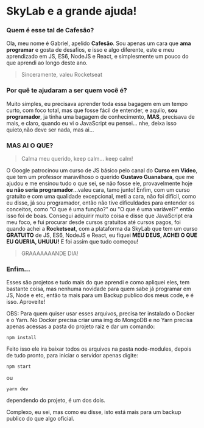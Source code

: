 # SkyLab e a grande ajuda! #

### Quem é esse tal de Cafesão?

Ola, meu nome é Gabriel, apelido **Cafesão**.
Sou apenas um cara que **ama programar** e gosta de desafios, e isso e algo diferente, este e meu aprendizado em JS, ES6, NodeJS e React, e simplesmente um pouco do que aprendi ao longo deste ano.

> Sinceramente, valeu Rocketseat

### Por quê te ajudaram a ser quem você é? 

Muito simples, eu precisava aprender toda essa bagagem em um tempo curto, com foco total, mas que fosse fácil de entender, e aquilo, **sou programador**, ja tinha uma bagagem de conhecimento, **MAS**, precisava de mais, e claro, quando eu vi o JavaScript eu pensei… nhe, deixa isso quieto,não deve ser nada, mas ai...

### MAS AI O QUE? 

> Calma meu querido, keep calm… keep calm!

O Google patrocinou um curso de JS básico pelo canal do **Curso em Video**, que tem um professor maravilhoso o querido **Gustavo Guanabara**, que me ajudou e me ensinou tudo o que sei, se não fosse ele, provavelmente hoje **eu não seria programador**...valeu cara, tamo junto!
Enfim, com um curso gratuito e com uma qualidade excepcional, meti a cara, não foi difícil, como eu disse, já sou programador, então não tive dificuldades para entender os conceitos, como "O que é uma função?" ou "O que é uma variável?" então isso foi de boas.
Consegui adquirir muito coisa e disse que JavaScript era meu foco, e fui procurar desde cursos gratuitos até cursos pagos, foi quando achei a **Rocketseat**, com a plataforma da SkyLab que tem um curso **GRATUITO** de JS, ES6, NodeJS e React, eu fiquei **MEU DEUS, ACHEI O QUE EU QUERIA, UHUUU!**
E foi assim que tudo começou!

> GRAAAAAAANDE DIA!

### Enfim...

Esses são projetos e tudo mais do que aprendi e como apliquei eles, tem bastante coisa, mas nenhuma novidade para quem sabe já programar em JS, Node e etc, então ta mais para um Backup publico dos meus code, e é isso.
Aproveite!

OBS: Para quem quiser usar esses arquivos, precisa ter instalado o Docker e o Yarn.
No Docker precisa criar uma img do MongoDB e no Yarn precisa apenas acessas a pasta do projeto raiz e dar um comando:
```
npm install
```
Feito isso ele ira baixar todos os arquivos na pasta node-modules, depois de tudo pronto, para iniciar o servidor apenas digite:
```
npm start
```
ou
```
yarn dev
```
dependendo do projeto, é um dos dois.

Complexo, eu sei, mas como eu disse, isto está mais para um backup publico do que algo oficial.